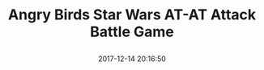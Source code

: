---
title: > #shorten me
  Angry Birds Star Wars AT-AT Attack Battle Game
name: >
  Angry Birds Star Wars AT-AT Attack Battle Game
date: "2017-12-14 20:16:50"
buy_now: "https://www.amazon.com/Angry-Star-Wars-Attack-Battle/dp/B0090FV7QW?SubscriptionId=AKIAIA5RBQIWQVTCUEUQ&tag=coldcutdeals-20&linkCode=xm2&camp=2025&creative=165953&creativeASIN=B0090FV7QW"
description_markdown: >-

  - AT-AT Attack Battle Game brings the Angry Birds Star Wars app to life

  - The battle game captures all the launching and destroying fun of the app

  - Featuring your favorite Star Wars characters re-imagined as high-flying Angry Birds and villainous pigs

  - Luke Skywalker (Echo Base Gear) bird figure and AT-AT Commander pig figure are only available in this set

  - Set includes 12 figures, 21 blocks, 8 AT-AT pieces, 1 Lightsaber launcher and instructions


tweet_id_str: "941401617013800962"
price: "$41.99"
list_price: "$41.99"
deal_price: "$21.99"
you_save: "$20.00 (48%)"
asin: "B0090FV7QW"
image: "https://images-na.ssl-images-amazon.com/images/I/41vKZ-zGkGL.jpg"
---
